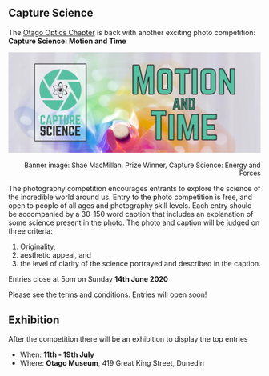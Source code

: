 ## Capture Science

The [Otago Optics Chapter](https://www.otago.ac.nz/physics/postgraduate/current-students/osa-spie-university-of-otago-student-chapters.html) is back with another exciting photo competition: **Capture Science: Motion and Time**

![Capture Science: Motion and Time Header](capture_science/header.png)

<div style="text-align: right; font-size: 10pt;">
Banner image: Shae MacMillan, Prize Winner, Capture Science: Energy and Forces
</div>


The photography competition encourages entrants to explore the science of the incredible world around us. Entry to the photo competition is free, and open to people of all ages and photography skill levels. Each entry should be accompanied by a 30-150 word caption that includes an explanation of some science present in the photo. The photo and caption will be judged on three criteria: 

1. Originality,
2. aesthetic appeal, and 
3. the level of clarity of the science portrayed and described in the caption.

Entries close at 5pm on Sunday **14th June 2020**

Please see the [terms and conditions](https://docs.google.com/document/d/e/2PACX-1vQkIJuqqFZbrSGHHHR2jmQAMIKrC7Cq9knv3p0_ouwk3ZDGv3HpsuQXNPFz936n6_waACNrTo1pAnHK/pub). Entries will open soon!

<!---
, and to submit your photograph entries, click the button below
**TO DO: ADD BUTTON**
Follow the even on [Facebook]() **TO DO: LINK TO FB EVENT ONCE CREATED**
--->
## Exhibition
After the competition there will be an exhibition to display the top entries
 - When: **11th - 19th July**
 - Where: **Otago Museum**, 419 Great King Street, Dunedin

